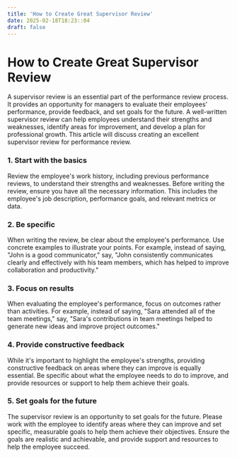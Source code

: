 ```yaml
---
title: 'How to Create Great Supervisor Review'
date: 2025-02-18T18:23::04
draft: false
---
```


# How to Create Great Supervisor Review

A supervisor review is an essential part of the performance review process. It provides an opportunity for managers to evaluate their employees' performance, provide feedback, and set goals for the future. A well-written supervisor review can help employees understand their strengths and weaknesses, identify areas for improvement, and develop a plan for professional growth. This article will discuss creating an excellent supervisor review for performance review.

### **1. Start with the basics**

Review the employee's work history, including previous performance reviews, to understand their strengths and weaknesses. Before writing the review, ensure you have all the necessary information. This includes the employee's job description, performance goals, and relevant metrics or data.

### **2. Be specific**

When writing the review, be clear about the employee's performance. Use concrete examples to illustrate your points. For example, instead of saying, "John is a good communicator," say, "John consistently communicates clearly and effectively with his team members, which has helped to improve collaboration and productivity."

### **3. Focus on results**

When evaluating the employee's performance, focus on outcomes rather than activities. For example, instead of saying, "Sara attended all of the team meetings," say, "Sara's contributions in team meetings helped to generate new ideas and improve project outcomes."

### **4. Provide constructive feedback**

While it's important to highlight the employee's strengths, providing constructive feedback on areas where they can improve is equally essential. Be specific about what the employee needs to do to improve, and provide resources or support to help them achieve their goals.

### **5. Set goals for the future**

The supervisor review is an opportunity to set goals for the future. Please work with the employee to identify areas where they can improve and set specific, measurable goals to help them achieve their objectives. Ensure the goals are realistic and achievable, and provide support and resources to help the employee succeed.
